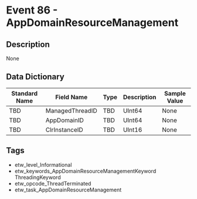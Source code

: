 # Event 86 - AppDomainResourceManagement

## Description
None

## Data Dictionary
|Standard Name|Field Name|Type|Description|Sample Value|
|---|---|---|---|---|
|TBD|ManagedThreadID|TBD|UInt64|None|None|
|TBD|AppDomainID|TBD|UInt64|None|None|
|TBD|ClrInstanceID|TBD|UInt16|None|None|

## Tags
* etw_level_Informational
* etw_keywords_AppDomainResourceManagementKeyword ThreadingKeyword
* etw_opcode_ThreadTerminated
* etw_task_AppDomainResourceManagement